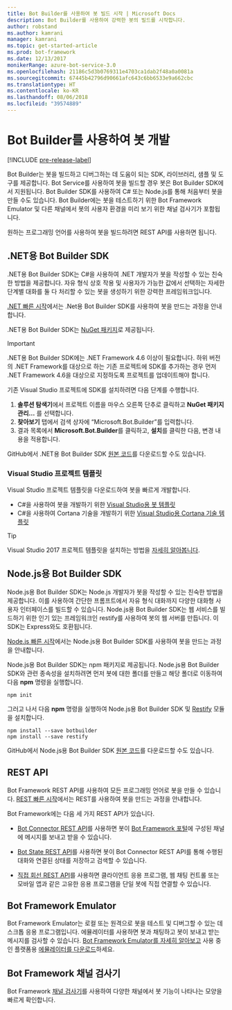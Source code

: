 ```yaml
---
title: Bot Builder를 사용하여 봇 빌드 시작 | Microsoft Docs
description: Bot Builder를 사용하여 강력한 봇의 빌드를 시작합니다.
author: robstand
ms.author: kamrani
manager: kamrani
ms.topic: get-started-article
ms.prod: bot-framework
ms.date: 12/13/2017
monikerRange: azure-bot-service-3.0
ms.openlocfilehash: 21186c5d3b0769311e4703ca1dab2f48a0a0081a
ms.sourcegitcommit: 67445b42796d90661afc643c6bb6533e9a662cbc
ms.translationtype: HT
ms.contentlocale: ko-KR
ms.lasthandoff: 08/06/2018
ms.locfileid: "39574889"
---
```

# <a name="develop-bots-with-bot-builder"></a>Bot Builder를 사용하여 봇 개발

[!INCLUDE [pre-release-label](includes/pre-release-label-v3.md)]

Bot Builder는 봇을 빌드하고 디버그하는 데 도움이 되는 SDK, 라이브러리, 샘플 및 도구를 제공합니다. Bot Service를 사용하여 봇을 빌드할 경우 봇은 Bot Builder SDK에서 지원됩니다. Bot Builder SDK를 사용하여 C# 또는 Node.js를 통해 처음부터 봇을 만들 수도 있습니다. Bot Builder에는 봇을 테스트하기 위한 Bot Framework Emulator 및 다른 채널에서 봇의 사용자 환경을 미리 보기 위한 채널 검사기가 포함됩니다.

원하는 프로그래밍 언어를 사용하여 봇을 빌드하려면 REST API를 사용하면 됩니다.

## <a name="bot-builder-sdk-for-net"></a>.NET용 Bot Builder SDK
.NET용 Bot Builder SDK는 C#을 사용하여 .NET 개발자가 봇을 작성할 수 있는 친숙한 방법을 제공합니다. 자유 형식 상호 작용 및 사용자가 가능한 값에서 선택하는 자세한 단계별 대화를 둘 다 처리할 수 있는 봇을 생성하기 위한 강력한 프레임워크입니다. 

[.NET 빠른 시작](~/dotnet/bot-builder-dotnet-quickstart.md)에서는 .Net용 Bot Builder SDK를 사용하여 봇을 만드는 과정을 안내합니다.

.NET용 Bot Builder SDK는 [NuGet 패키지](https://www.nuget.org/packages/Microsoft.Bot.Builder/)로 제공됩니다.

> [!IMPORTANT]
> .NET용 Bot Builder SDK에는 .NET Framework 4.6 이상이 필요합니다. 하위 버전의 .NET Framework를 대상으로 하는 기존 프로젝트에 SDK를 추가하는 경우 먼저 .NET Framework 4.6을 대상으로 지정하도록 프로젝트를 업데이트해야 합니다.

기존 Visual Studio 프로젝트에 SDK를 설치하려면 다음 단계를 수행합니다.

1. **솔루션 탐색기**에서 프로젝트 이름을 마우스 오른쪽 단추로 클릭하고 **NuGet 패키지 관리...** 를 선택합니다.
2. **찾아보기** 탭에서 검색 상자에 “Microsoft.Bot.Builder”를 입력합니다.
3. 결과 목록에서 **Microsoft.Bot.Builder**를 클릭하고, **설치**를 클릭한 다음, 변경 내용을 적용합니다.

GitHub에서 .NET용 Bot Builder SDK [원본 코드](https://github.com/Microsoft/BotBuilder/tree/master/CSharp)를 다운로드할 수도 있습니다.

### <a name="visual-studio-project-templates"></a>Visual Studio 프로젝트 템플릿
Visual Studio 프로젝트 템플릿을 다운로드하여 봇을 빠르게 개발합니다.

* C#을 사용하여 봇을 개발하기 위한 [Visual Studio용 봇 템플릿][bot-template]
* C#을 사용하여 Cortana 기술을 개발하기 위한 [Visual Studio용 Cortana 기술 템플릿][cortana-template]

> [!TIP]
> Visual Studio 2017 프로젝트 템플릿을 설치하는 방법을 <a href="/visualstudio/ide/how-to-locate-and-organize-project-and-item-templates" target="_blank">자세히 알아봅니다</a>.

## <a name="bot-builder-sdk-for-nodejs"></a>Node.js용 Bot Builder SDK
Node.js용 Bot Builder SDK는 Node.js 개발자가 봇을 작성할 수 있는 친숙한 방법을 제공합니다. 이를 사용하여 간단한 프롬프트에서 자유 형식 대화까지 다양한 대화형 사용자 인터페이스를 빌드할 수 있습니다. Node.js용 Bot Builder SDK는 웹 서비스를 빌드하기 위한 인기 있는 프레임워크인 restify를 사용하여 봇의 웹 서버를 만듭니다. 이 SDK는 Express와도 호환됩니다. 

[Node.js 빠른 시작](~/nodejs/bot-builder-nodejs-quickstart.md)에서는 Node.js용 Bot Builder SDK를 사용하여 봇을 만드는 과정을 안내합니다. 

Node.js용 Bot Builder SDK는 npm 패키지로 제공됩니다. Node.js용 Bot Builder SDK와 관련 종속성을 설치하려면 먼저 봇에 대한 폴더를 만들고 해당 폴더로 이동하여 다음 **npm** 명령을 실행합니다.

```nodejs
npm init
```

그러고 나서 다음 **npm** 명령을 실행하여 Node.js용 Bot Builder SDK 및 <a href="http://restify.com/" target="_blank">Restify</a> 모듈을 설치합니다.

```nodejs
npm install --save botbuilder
npm install --save restify
```

GitHub에서 Node.js용 Bot Builder SDK [원본 코드](https://github.com/Microsoft/BotBuilder/tree/master/Node)를 다운로드할 수도 있습니다.

## <a name="rest-api"></a>REST API

Bot Framework REST API를 사용하여 모든 프로그래밍 언어로 봇을 만들 수 있습니다. [REST 빠른 시작](rest-api/bot-framework-rest-connector-quickstart.md)에서는 REST를 사용하여 봇을 만드는 과정을 안내합니다.

Bot Framework에는 다음 세 가지 REST API가 있습니다.

 - [Bot Connector REST API][connectorAPI]를 사용하면 봇이 [Bot Framework 포털](https://dev.botframework.com/)에 구성된 채널에 메시지를 보내고 받을 수 있습니다. 

- [Bot State REST API][stateAPI]를 사용하면 봇이 Bot Connector REST API를 통해 수행된 대화와 연결된 상태를 저장하고 검색할 수 있습니다.

- [직접 회선 REST API][directLineAPI]를 사용하면 클라이언트 응용 프로그램, 웹 채팅 컨트롤 또는 모바일 앱과 같은 고유한 응용 프로그램을 단일 봇에 직접 연결할 수 있습니다.

## <a name="bot-framework-emulator"></a>Bot Framework Emulator
Bot Framework Emulator는 로컬 또는 원격으로 봇을 테스트 및 디버그할 수 있는 데스크톱 응용 프로그램입니다. 에뮬레이터를 사용하면 봇과 채팅하고 봇이 보내고 받는 메시지를 검사할 수 있습니다. [Bot Framework Emulator를 자세히 알아보고](~/bot-service-debug-emulator.md) 사용 중인 플랫폼용 [에뮬레이터를 다운로드](http://emulator.botframework.com)하세요.

## <a name="bot-framework-channel-inspector"></a>Bot Framework 채널 검사기
Bot Framework [채널 검사기](bot-service-channel-inspector.md)를 사용하여 다양한 채널에서 봇 기능이 나타나는 모양을 빠르게 확인합니다.

[bot-template]: http://aka.ms/bf-bc-vstemplate
[cortana-template]: https://aka.ms/bf-cortanaskill-template


[connectorAPI]: https://docs.botframework.com/en-us/restapi/connector/#navtitle
 
[stateAPI]: https://docs.botframework.com/en-us/restapi/state/#navtitle

[directLineAPI]: https://docs.botframework.com/en-us/restapi/directline3/#navtitle
